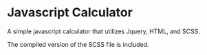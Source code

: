# Javascript Calculator

A simple javascript calculator that utilizes Jquery, HTML, and SCSS.

The compiled version of the SCSS file is included.
